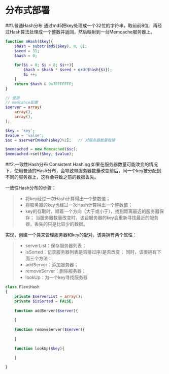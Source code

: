 # 分布式部署

##1.普通Hash分布
通过md5把key处理成一个32位的字符串，取前前8位。再经过Hash算法处理成一个整数并返回，然后映射到一台Memcache服务器上。

```php
function mHash($key){
    $hash = substr(md5($key), 0, 8);
    $seed = 31;
    $hash = 0;
    
    for($i = 0; $i < 8; $i++){
        $hash = $hash * $seed + ord($hash{$i});
        $i ++;
    }
    return $hash & 0x7FFFFFFF;
}

// 使用
// memcahce配置
$server = array(
    array(),
    array(),
);

$key = 'key';
$value = 'value';
$sc = $server[mHash($key)%2];   // 对服务器数量取模

$memcached = new Memcached($sc);
$memcached->set($key, $value);
```

##2.一致性Hash分布
Consistent Hashing
如果在服务器数量可能改变的情况下，使用普通的Hash分布，会导致带服务器数量改变前后，同一个key被分配到不同的服务器上，这样会导致之前的数据丢失。

一致性Hash分布的步骤：
>* 将key经过一次Hash计算得出一个整数值；
>* 将服务器的key也经过一次Hash计算得出一个整数值；
>* key的存取时，顺着一个方向（大于或小于），找到距离最近的服务器保存；
当服务器数量改变时，该台服务器的key会重新寻找最近的服务器，丢失的只是比较少的数据。

实现，创建一个类来管理服务器和key的配对，该类拥有两个属性：
>* serverList：保存服务器列表；
>* isSorted：记录服务器列表是否排过序/是否改变；
同时，该类拥有下面三个方法：
>* addServer：添加服务器；
>* removeServer：删除服务器；
>* lookUp：为一个key寻找服务器

```php
class FlexiHash
{
    private $serverList = array();
    private $isSorted = FALSE;
    
    function addServer($server){
        
    }
    
    function removeServer($server){
    
    }
    
    function lookUp($key){
    
    }

}

```

